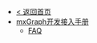 <!-- docs/_sidebar.md -->
* [< 返回首页](/index)
* [mxGraph开发接入手册](/other-manual/mxgraph/index)
    * [FAQ](/other-manual/mxgraph/faq)